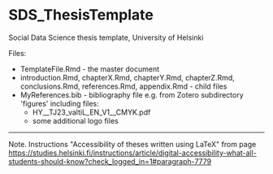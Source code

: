# SDS_ThesisTemplate
Social Data Science thesis template, University of Helsinki

Files: 
  - TemplateFile.Rmd - the master document
  - introduction.Rmd, chapterX.Rmd, chapterY.Rmd, chapterZ.Rmd, conclusions.Rmd, references.Rmd, appendix.Rmd - child files
  - MyReferences.bib - bibliography file e.g. from Zotero
  	subdirectory 'figures' including files: 
	  - HY__TJ23_valtiL_EN_V1__CMYK.pdf
    - some additional logo files

	  
* * * * * * * * * *

Note. Instructions "Accessibility of theses written using LaTeX" from page 
https://studies.helsinki.fi/instructions/article/digital-accessibility-what-all-students-should-know?check_logged_in=1#paragraph-7779

